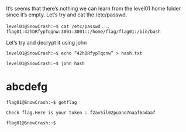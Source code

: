 It’s seems that there’s nothing we can learn from the level01 home folder since it’s empty. Let’s try and cat the /etc/passwd.

`level01@SnowCrash:~$ cat /etc/passwd`
..
..
`flag01:42hDRfypTqqnw:3001:3001::/home/flag/flag01:/bin/bash`

Let’s try and decrypt it using john

`level01@SnowCrash:~$ echo “42hDRfypTqqnw” > hash.txt`

`level01@SnowCrash:~$ john hash`

# abcdefg

`flag01@SnowCrash:~$ getflag`

`Check flag.Here is your token : f2av5il02puano7naaf6adaaf`

`flag01@SnowCrash:~$`